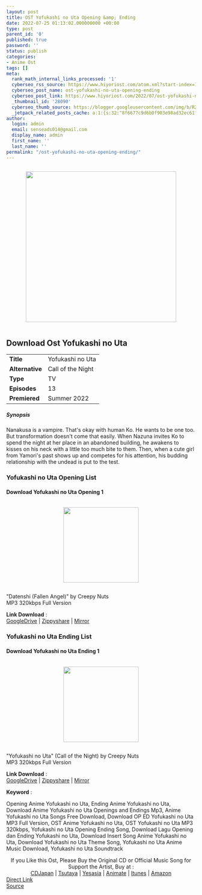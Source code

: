 ```yaml
---
layout: post
title: OST Yofukashi no Uta Opening &amp; Ending
date: 2022-07-25 01:13:02.000000000 +00:00
type: post
parent_id: '0'
published: true
password: ''
status: publish
categories:
- Anime Ost
tags: []
meta:
  rank_math_internal_links_processed: '1'
  cyberseo_rss_source: https://www.hiyoriost.com/atom.xml?start-index=1
  cyberseo_post_name: ost-yofukashi-no-uta-opening-ending
  cyberseo_post_link: https://www.hiyoriost.com/2022/07/ost-yofukashi-no-uta-opening-ending.html
  _thumbnail_id: '28090'
  cyberseo_thumb_source: https://blogger.googleusercontent.com/img/b/R29vZ2xl/AVvXsEj4H2WkH6EKgcm17rnGxnrnODD1Ev1g1RzxtSzAHpmxYpfRqyWO_fyvvTr0Ij153nfIXe4M8_W2-Go1KPmeK8RRs2tuua6aGAeACoolqhueisYVVeEbOPecWU5G3_n5e3-IApOt3a61moMoZoOBKJTA1BaW8h6Crrbl3sFcc2KAHBpo6GmKd9qaaUO5/s400/bx141391-Wued34kHqIov.png
  _jetpack_related_posts_cache: a:1:{s:32:"8f6677c9d6b0f903e98ad32ec61f8deb";a:2:{s:7:"expires";i:1663288089;s:7:"payload";a:3:{i:0;a:1:{s:2:"id";i:28071;}i:1;a:1:{s:2:"id";i:28107;}i:2;a:1:{s:2:"id";i:27288;}}}}
author:
  login: admin
  email: senseads014@gmail.com
  display_name: admin
  first_name: ''
  last_name: ''
permalink: "/ost-yofukashi-no-uta-opening-ending/"
---
```

<div class="separator" style="clear: both"><a href="https://blogger.googleusercontent.com/img/b/R29vZ2xl/AVvXsEj4H2WkH6EKgcm17rnGxnrnODD1Ev1g1RzxtSzAHpmxYpfRqyWO_fyvvTr0Ij153nfIXe4M8_W2-Go1KPmeK8RRs2tuua6aGAeACoolqhueisYVVeEbOPecWU5G3_n5e3-IApOt3a61moMoZoOBKJTA1BaW8h6Crrbl3sFcc2KAHBpo6GmKd9qaaUO5/s653/bx141391-Wued34kHqIov.png" style="display: block;padding: 1em 0;text-align: center"><img alt border="0" data-original-height="653" data-original-width="460" height="400" src="{{ site.baseurl }}/assets/2022/07/bx141391-Wued34kHqIov.png" /></a></div>
<div class="judulanime">
<h2>Download Ost Yofukashi no Uta</h2>
</div>
<div class="info2" id="Info">
<table>
<tbody>
<tr>
<td class="tablex"><b>Title </b></td>
<td>Yofukashi no Uta</td>
</tr>
<tr>
<td class="tablex"><b>Alternative </b></td>
<td>Call of the Night</td>
</tr>
<tr>
<td class="tablex"><b>Type </b></td>
<td>TV</td>
</tr>
<tr>
<td class="tablex"><b>Episodes </b></td>
<td>13</td>
</tr>
<tr>
<td class="tablex"><b>Premiered </b></td>
<td>Summer 2022</td>
</tr>
</tbody>
</table>
</div>
<div class="sinopsis">
<h5>Synopsis</h5>
</div>
<div class="deskripsi">
<p>Nanakusa is a vampire. That's okay with human Ko. He wants to be one too. But transformation doesn't come that easily. When Nazuna invites Ko to spend the night at her place in an abandoned building, he awakens to kisses on his neck with a little too much bite to them. Then, when a cute girl from Yamori's past shows up and competes for his attention, his budding relationship with the undead is put to the test.</p>
</div>
<div class="listz">
<h3>Yofukashi no Uta Opening List</h3>
</div>
<div class="listz3">
<div class="listz1">
<h4>Download Yofukashi no Uta Opening 1</h4>
</div>
<div class="listz2">
<div class="separator" style="clear: both"><a href="https://blogger.googleusercontent.com/img/b/R29vZ2xl/AVvXsEiM9qUpvkZ2Y-b56MW6Yha5KzYDmHnci0TK1HDOhLUqZfPe_AWpfCTq2rtiXDVt9GVAq_8p9NPqT2WBh8_r3-XV47Wkc7vzQ1mlNi-hkaNqCpgSA-zu1_SgcxY9Eo-Z_3JeRG99ApKMcP0Dvb_aVdPK9WPTcwj5GQHk7gqpUfxixFHuf9hAUj0R2ZPC/s600/cover%20%2836%29.jpg" style="display: block;padding: 1em 0;text-align: center"><img alt border="0" data-original-height="532" data-original-width="600" src="{{ site.baseurl }}/assets/2022/07/cover%20%2836%29.jpg" width="200" /></a></div>
<p>"Datenshi (Fallen Angel)" by Creepy Nuts<br />MP3 320kbps Full Version
<p><b>Link Download</b> : <br /><a href="https://drive.google.com/file/d/1xwviGeNuHyLsosJJxnlILVcTjyFPoMGN/view?usp=drivesdk" rel="nofollow noopener" target="_blank">GoogleDrive</a> | <a href="https://www66.zippyshare.com/v/OUvaJbHM/file.html" rel="nofollow noopener" target="_blank">Zippyshare</a> | <a href="https://mir.cr/PCOHRRHF" rel="nofollow noopener" target="_blank">Mirror</a></p>
</div>
</div>
<div class="listz">
<h3>Yofukashi no Uta Ending List</h3>
</div>
<div class="listz3">
<div class="listz1">
<h4>Download Yofukashi no Uta Ending 1</h4>
</div>
<div class="listz2">
<div class="separator" style="clear: both"><a href="https://blogger.googleusercontent.com/img/b/R29vZ2xl/AVvXsEjNNmYaUZaseWBsRPVLMLtR5SAYRdBtV5J6-BezJJv3DVjGaYSuCBMQAXGlPUWYTxH-4t2RFln4lEG6ZpdFNQCQzEwWUKSw0cSVg5UXKh-ivl-sstnIwRj1SWnnZVVL5NA-FEdszxj2YZ-nyaV88bwAhiIxbOTNky-dn6AVLlhx8YcKjJOyXgTRqKxy/s639/ezgif-1-c14002b03d.jpg" style="display: block;padding: 1em 0;text-align: center"><img alt border="0" data-original-height="639" data-original-width="639" src="{{ site.baseurl }}/assets/2022/07/ezgif-1-c14002b03d.jpg" width="200" /></a></div>
<p>"Yofukashi no Uta" (Call of the Night) by Creepy Nuts<br />MP3 320kbps Full Version
<p><b>Link Download</b> : <br /><a href="https://drive.google.com/file/d/11cieDabdvmjeBIvoAjQWtY9ukuIEip1b/view?usp=drivesdk" rel="nofollow noopener" target="_blank">GoogleDrive</a> | <a href="https://www61.zippyshare.com/v/aCYcZ4ek/file.html" rel="nofollow noopener" target="_blank">Zippyshare</a> | <a href="https://mir.cr/OAZOODQM" rel="nofollow noopener" target="_blank">Mirror</a></p>
</div>
</div>
<p><b>Keyword</b> :
<div class="tagser">Opening Anime Yofukashi no Uta, Ending Anime Yofukashi no Uta, Download Anime Yofukashi no Uta Openings and Endings Mp3, Anime Yofukashi no Uta Songs Free Download, Download OP ED Yofukashi no Uta MP3 Full Version, OST Anime Yofukashi no Uta, OST Yofukashi no Uta MP3 320kbps, Yofukashi no Uta Opening Ending Song, Download Lagu Opening dan Ending Yofukashi no Uta, Download Insert Song Anime Yofukashi no Uta, Download Yofukashi no Uta Theme Song, Yofukashi no Uta Anime Music Download, Yofukashi no Uta Soundtrack</div>
<p> 
<div class="buycd" align="center">If you Like this Ost, Please Buy the Original CD or Official Music Song for Support the Artist, Buy at : <br /><a href="https://www.cdjapan.co.jp/" target="_blank" rel="noopener">CDJapan</a> | <a href="https://shop.tsutaya.co.jp/" target="_blank" rel="noopener">Tsutaya</a> | <a href="https://www.yesasia.com/" target="_blank" rel="noopener">Yesasia</a> | <a href="https://www.animate-onlineshop.jp/" target="_blank" rel="noopener">Animate</a> | <a href="https://www.apple.com/jp/itunes" target="_blank" rel="noopener">Itunes</a> | <a href="https://amazon.co.jp/" target="_blank" rel="noopener">Amazon</a>
</div>
<div class="divbtn"> <a href="https://handymansurrender.com/fihup8buzv?key=94550f7ce39444073321dde3b8782f97" class="btn"><i class="fa fa-download"></i> Direct Link</a> <br /><a href="https://www.hiyoriost.com/2022/07/ost-yofukashi-no-uta-opening-ending.html">Source</a> </div>

